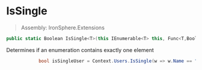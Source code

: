 ﻿

# IsSingle

> Assembly: IronSphere.Extensions

```csharp
public static Boolean IsSingle<T>(this IEnumerable<T> this, Func<T,Boolean> predicate);
```

Determines if an enumeration contains exactly one element

```csharp
            bool isSingleUser = Context.Users.IsSingle(w => w.Name == "test");
            
```